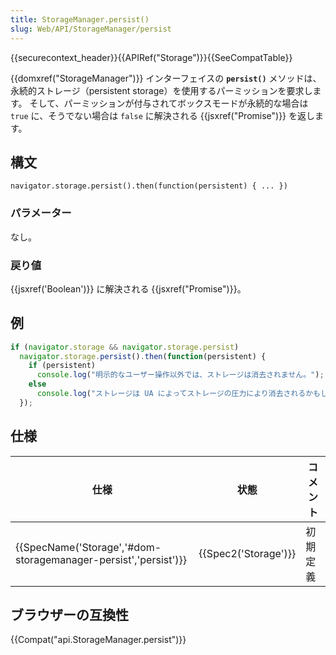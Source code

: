 ```yaml
---
title: StorageManager.persist()
slug: Web/API/StorageManager/persist
---
```

{{securecontext_header}}{{APIRef("Storage")}}{{SeeCompatTable}}

{{domxref("StorageManager")}} インターフェイスの **`persist()`** メソッドは、永続的ストレージ（persistent storage）を使用するパーミッションを要求します。 そして、パーミッションが付与されてボックスモードが永続的な場合は `true` に、そうでない場合は `false` に解決される {{jsxref("Promise")}} を返します。

## 構文

```
navigator.storage.persist().then(function(persistent) { ... })
```

### パラメーター

なし。

### 戻り値

{{jsxref('Boolean')}} に解決される {{jsxref("Promise")}}。

## 例

```js
if (navigator.storage && navigator.storage.persist)
  navigator.storage.persist().then(function(persistent) {
    if (persistent)
      console.log("明示的なユーザー操作以外では、ストレージは消去されません。");
    else
      console.log("ストレージは UA によってストレージの圧力により消去されるかもしれません。");
  });
```

## 仕様

| 仕様                                                                                 | 状態                         | コメント |
| ------------------------------------------------------------------------------------ | ---------------------------- | -------- |
| {{SpecName('Storage','#dom-storagemanager-persist','persist')}} | {{Spec2('Storage')}} | 初期定義 |

## ブラウザーの互換性

{{Compat("api.StorageManager.persist")}}
